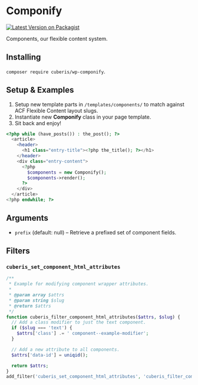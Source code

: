 # Componify

[![Latest Version on Packagist](https://img.shields.io/packagist/v/cuberis/wp-componify.svg?style=flat-square)](https://packagist.org/packages/cuberis/wp-componify)

Components, our flexible content system.

## Installing

`composer require cuberis/wp-componify`.

## Setup & Examples

1. Setup new template parts in `/templates/components/` to match against ACF Flexible Content layout slugs.
2. Instantiate new **Componify** class in your page template.
3. Sit back and enjoy!

```php
<?php while (have_posts()) : the_post(); ?>
  <article>
    <header>
      <h1 class="entry-title"><?php the_title(); ?></h1>
    </header>
    <div class="entry-content">
      <?php
        $components = new Componify();
        $components->render();
      ?>
    </div>
  </article>
<?php endwhile; ?>
```

## Arguments

* `prefix` (default: null) –  Retrieve a prefixed set of component fields.

## Filters

### `cuberis_set_component_html_attributes`

```php
/**
 * Example for modifying component wrapper attributes.
 *
 * @param array $attrs
 * @param string $slug
 * @return $attrs
 */
function cuberis_filter_component_html_attributes($attrs, $slug) {
  // Add a class modifier to just the text component.
  if ($slug === 'text') {
    $attrs['class'] .= ' component--example-modifier';
  }

  // Add a new attribute to all components.
  $attrs['data-id'] = uniqid();

  return $attrs;
}
add_filter('cuberis_set_component_html_attributes', 'cuberis_filter_component_html_attributes', 10, 2);
```
